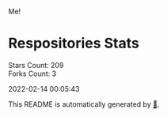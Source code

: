 Me!

# Respositories Stats
Stars Count: 209  
Forks Count: 3

2022-02-14 00:05:43  

This README is automatically generated by [🐰](https://github.com/rnitta/rnitta).
